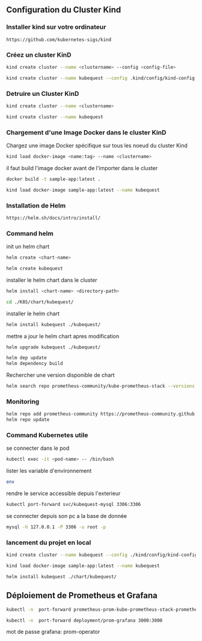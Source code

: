 

## Configuration du Cluster Kind

### Installer kind sur votre ordinateur

```
https://github.com/kubernetes-sigs/kind
```

### Créez un cluster KinD

```bash
kind create cluster --name <clustername> --config <config-file>
```

```bash
kind create cluster --name kubequest --config .kind/config/kind-config.yaml
```

### Detruire un Cluster KinD

```bash
kind create cluster --name <clustername>
```

```bash
kind create cluster --name kubequest
```

### Chargement d'une Image Docker dans le cluster KinD

Chargez une image Docker spécifique sur tous les noeud du cluster Kind

```bash
kind load docker-image <name:tag> --name <clustername>
```

il faut build l'image docker avant de l'importer dans le cluster

```bash
docker build -t sample-app:latest .
```

```bash
kind load docker-image sample-app:latest --name kubequest
```

### Installation de Helm

```bash
https://helm.sh/docs/intro/install/
```

### Command helm


init un helm chart
```bash
helm create <chart-name>
```

```bash
helm create kubequest
```

installer le helm chart dans le cluster
```bash
helm install <chart-name> <directory-path>
```

```bash
cd ./K8S/chart/kubequest/
```

installer le helm chart
```bash
helm install kubequest ./kubequest/
```

mettre a jour le helm chart apres modification

```bash
helm upgrade kubequest ./kubequest/
```

```bash
helm dep update
helm dependency build
```

Rechercher une version disponible de chart
```bash
helm search repo prometheus-community/kube-prometheus-stack --versions
```

### Monitoring
```bash
helm repo add prometheus-community https://prometheus-community.github.io/helm-charts
helm repo update
```


### Command Kubernetes utile 

se connecter dans le pod
```bash
kubectl exec -it <pod-name> -- /bin/bash
```

lister les variable d'environnement
```bash
env
```

rendre le service accessible depuis l'exterieur
```bash
kubectl port-forward svc/kubequest-mysql 3306:3306
```

se connecter depuis son pc a la base de donnée
```bash
mysql -h 127.0.0.1 -P 3306 -u root -p
```


### lancement du projet en local

```bash
kind create cluster --name kubequest --config ./kind/config/kind-config.yaml
```

```bash
kind load docker-image sample-app:latest --name kubequest
```

```bash
helm install kubequest ./chart/kubequest/
```

## Déploiement de Prometheus et Grafana


```bash
kubectl -n  port-forward prometheus-prom-kube-prometheus-stack-prometheus-0  9090:9090
```

```bash
kubectl -n  port-forward deployment/prom-grafana 3000:3000
```

mot de passe grafana: prom-operator 










